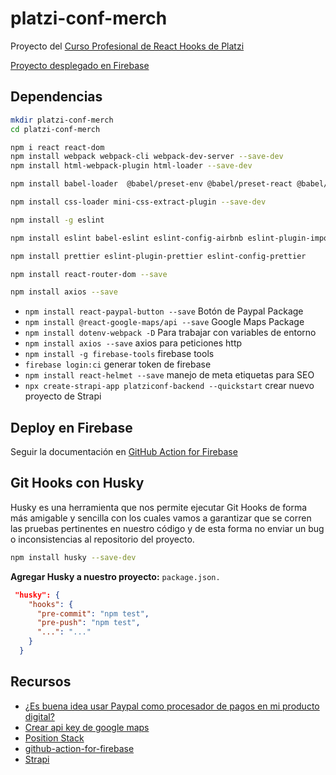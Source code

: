 # platzi-conf-merch

Proyecto del [Curso Profesional de React Hooks de Platzi](https://platzi.com/clases/react-hooks/)

[Proyecto desplegado en Firebase](https://platzi-merch-313714.web.app/)

## Dependencias

```sh
mkdir platzi-conf-merch
cd platzi-conf-merch

npm i react react-dom
npm install webpack webpack-cli webpack-dev-server --save-dev
npm install html-webpack-plugin html-loader --save-dev

npm install babel-loader  @babel/preset-env @babel/preset-react @babel/core --save-dev

npm install css-loader mini-css-extract-plugin --save-dev

npm install -g eslint

npm install eslint babel-eslint eslint-config-airbnb eslint-plugin-import eslint-plugin-jsx-a11y eslint-plugin-react

npm install prettier eslint-plugin-prettier eslint-config-prettier

npm install react-router-dom --save

npm install axios --save

```

- `npm install react-paypal-button --save` Botón de Paypal Package
- `npm install @react-google-maps/api --save` Google Maps Package
- `npm install dotenv-webpack -D` Para trabajar con variables de entorno
- `npm install axios --save` axios para peticiones http
- `npm install -g firebase-tools` firebase tools
- `firebase login:ci` generar token de firebase
- `npm install react-helmet --save` manejo de meta etiquetas para SEO
- `npx create-strapi-app platziconf-backend --quickstart` crear nuevo proyecto de Strapi

## Deploy en Firebase
Seguir la documentación en [GitHub Action for Firebase](https://github.com/marketplace/actions/github-action-for-firebase)

## Git Hooks con Husky

Husky es una herramienta que nos permite ejecutar Git Hooks de forma más amigable y sencilla con los cuales vamos a garantizar que se corren las pruebas pertinentes en nuestro código y de esta forma no enviar un bug o inconsistencias al repositorio del proyecto.

```sh
npm install husky --save-dev
```

**Agregar Husky a nuestro proyecto:**  `package.json.`

```json
 "husky": {
    "hooks": {
      "pre-commit": "npm test",
      "pre-push": "npm test",
      "...": "..."
    }
  }
```

## Recursos
- [¿Es buena idea usar Paypal como procesador de pagos en mi producto digital?](https://platzi.com/blog/es-buena-idea-usar-paypal-como-procesador-de-pagos-en-mi-producto-digital/)
- [Crear api key de google maps](https://console.cloud.google.com/)
- [Position Stack](https://positionstack.com/)
- [github-action-for-firebase](https://github.com/marketplace/actions/github-action-for-firebase)
- [Strapi](https://strapi.io/)